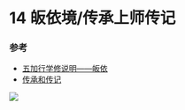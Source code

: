 # 14 皈依境/传承上师传记

### 参考

- [五加行学修说明——皈依](https://fohuifayu.com/index.php/huideng-jiangtang/chanxiuke/zen-04/8656-zen04-gy)
- [传承和传记](/refs/cczj)

![](https://hdcx.s3.ap-northeast-1.wasabisys.com/hdv/p/guiyijing_v0.jpg)